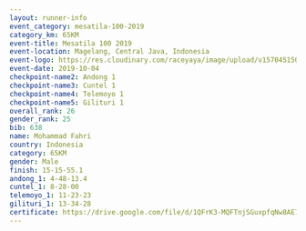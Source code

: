 ```yaml
---
layout: runner-info 
event_category: mesatila-100-2019 
category_km: 65KM 
event-title: Mesatila 100 2019 
event-location: Magelang, Central Java, Indonesia 
event-logo: https://res.cloudinary.com/raceyaya/image/upload/v1570451507/logo/mesastila100_jin7bl.jpg 
event-date: 2019-10-04 
checkpoint-name2: Andong 1 
checkpoint-name3: Cuntel 1 
checkpoint-name4: Telemoyo 1 
checkpoint-name5: Gilituri 1 
overall_rank: 26
gender_rank: 25
bib: 638
name: Mohammad Fahri
country: Indonesia
category: 65KM
gender: Male
finish: 15-15-55.1
andong_1: 4-48-13.4
cuntel_1: 8-28-00
telemoyo_1: 11-23-23
gilituri_1: 13-34-28
certificate: https://drive.google.com/file/d/1QFrK3-MQFTnjSGuxpfqNw8AE7OySl9Eb/view?usp=sharing
---
```

